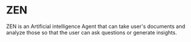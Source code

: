 # ZEN
ZEN is an Artificial intelligence Agent that can take user's documents and analyze those so that the user can ask questions or generate insights.
